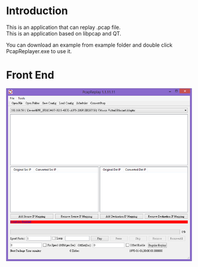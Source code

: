 # Introduction
This is an application that can replay .pcap file.<br/>
This is an application based on libpcap and QT.

You can download an example from example folder and double click PcapReplayer.exe to use it.

# Front End
![Front End](/doc/front_end_new.png)
